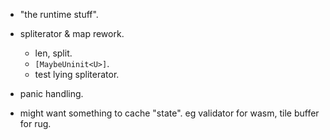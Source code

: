 
- "the runtime stuff".
- spliterator & map rework.
    - len, split.
    - `[MaybeUninit<U>]`.
    - test lying spliterator.
- panic handling.

- might want something to cache "state".
  eg validator for wasm, tile buffer for rug.


